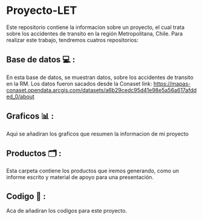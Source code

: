 # Proyecto-LET

Este repositorio contiene la informacion sobre un proyecto, el cual trata sobre los accidentes de transito en la región Metropolitana, Chile. Para realizar este trabajo, tendremos cuatros repositorios:

## Base de datos :computer: :

En esta base de datos, se muestran datos, sobre los accidentes de transito en la RM. Los datos fueron sacados desde la Conaset link: <https://mapas-conaset.opendata.arcgis.com/datasets/a6b29cedc95d41e98e5a56a617afdded_0/about>

## Graficos :bar_chart: :

Aqui se añadiran los graficos que resumen la informacion de mi proyecto

## Productos :card_index_dividers: :

Esta carpeta contiene los productos que iremos generando, como un informe escrito y material de apoyo para una presentación.

## Codigo :page_facing_up: :

Aca de añadiran los codigos para este proyecto.
